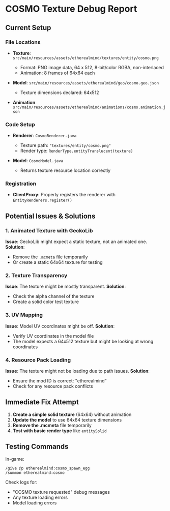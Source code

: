 # COSMO Texture Debug Report

## Current Setup

### File Locations
- **Texture**: `src/main/resources/assets/etherealmind/textures/entity/cosmo.png`
  - Format: PNG image data, 64 x 512, 8-bit/color RGBA, non-interlaced
  - Animation: 8 frames of 64x64 each
  
- **Model**: `src/main/resources/assets/etherealmind/geo/cosmo.geo.json`
  - Texture dimensions declared: 64x512
  
- **Animation**: `src/main/resources/assets/etherealmind/animations/cosmo.animation.json`

### Code Setup
- **Renderer**: `CosmoRenderer.java`
  - Texture path: `"textures/entity/cosmo.png"`
  - Render type: `RenderType.entityTranslucent(texture)`
  
- **Model**: `CosmoModel.java`
  - Returns texture resource location correctly

### Registration
- **ClientProxy**: Properly registers the renderer with `EntityRenderers.register()`

## Potential Issues & Solutions

### 1. Animated Texture with GeckoLib
**Issue**: GeckoLib might expect a static texture, not an animated one.
**Solution**: 
- Remove the `.mcmeta` file temporarily
- Or create a static 64x64 texture for testing

### 2. Texture Transparency
**Issue**: The texture might be mostly transparent.
**Solution**: 
- Check the alpha channel of the texture
- Create a solid color test texture

### 3. UV Mapping
**Issue**: Model UV coordinates might be off.
**Solution**: 
- Verify UV coordinates in the model file
- The model expects a 64x512 texture but might be looking at wrong coordinates

### 4. Resource Pack Loading
**Issue**: The texture might not be loading due to path issues.
**Solution**: 
- Ensure the mod ID is correct: "etherealmind"
- Check for any resource pack conflicts

## Immediate Fix Attempt

1. **Create a simple solid texture** (64x64) without animation
2. **Update the model** to use 64x64 texture dimensions
3. **Remove the .mcmeta** file temporarily
4. **Test with basic render type** like `entitySolid`

## Testing Commands

In-game:
```
/give @p etherealmind:cosmo_spawn_egg
/summon etherealmind:cosmo
```

Check logs for:
- "COSMO texture requested" debug messages
- Any texture loading errors
- Model loading errors